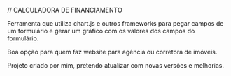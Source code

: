 // CALCULADORA DE FINANCIAMENTO 

Ferramenta que utiliza chart.js e outros frameworks para pegar campos de um formulário e gerar um gráfico com os valores dos campos do formulário. 

Boa opção para quem faz website para agência ou corretora de imóveis. 

Projeto criado por mim, pretendo atualizar com novas versões e melhorias. 

